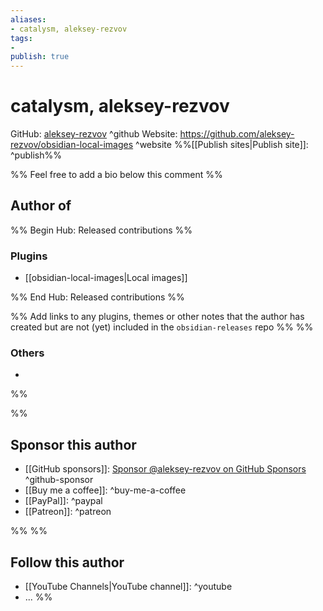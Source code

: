 ```yaml
---
aliases:
- catalysm, aleksey-rezvov
tags: 
- 
publish: true
---
```


# catalysm, aleksey-rezvov

GitHub: [aleksey-rezvov](https://github.com/aleksey-rezvov/) ^github
Website: <https://github.com/aleksey-rezvov/obsidian-local-images> ^website
%%[[Publish sites|Publish site]]: ^publish%%

%% Feel free to add a bio below this comment %%


## Author of

%% Begin Hub: Released contributions %%
### Plugins
- [[obsidian-local-images|Local images]]

%% End Hub: Released contributions %%

%% Add links to any plugins, themes or other notes that the author has created but are not (yet) included in the `obsidian-releases` repo %%
%%
### Others 

- 
%%

%%
## Sponsor this author

- [[GitHub sponsors]]: [Sponsor @aleksey-rezvov on GitHub Sponsors](https://github.com/sponsors/aleksey-rezvov) ^github-sponsor
- [[Buy me a coffee]]: ^buy-me-a-coffee
- [[PayPal]]: ^paypal
- [[Patreon]]: ^patreon

%%
%%
## Follow this author

- [[YouTube Channels|YouTube channel]]: ^youtube
- ...
%%
